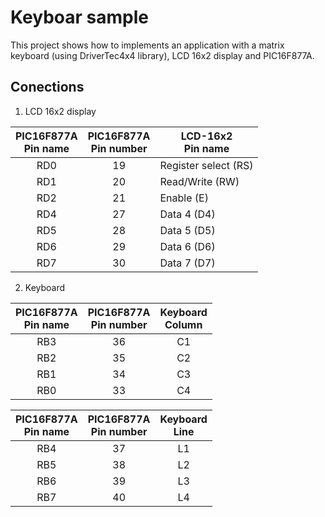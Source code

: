 Keyboar sample
================

This project shows how to implements an application with a matrix keyboard 
(using DriverTec4x4 library), LCD 16x2 display and PIC16F877A.

Conections
-----------------

1. LCD 16x2 display

| PIC16F877A<br>Pin name | PIC16F877A<br>Pin number | LCD-16x2<br>Pin name |
|:----------------------:|:------------------------:|----------------------|
|           RD0          |            19            | Register select (RS) |
|           RD1          |            20            | Read/Write (RW)      |
|           RD2          |            21            | Enable (E)           |
|           RD4          |            27            | Data 4 (D4)          |
|           RD5          |            28            | Data 5 (D5)          |
|           RD6          |            29            | Data 6 (D6)          |
|           RD7          |            30            | Data 7 (D7)          |

2. Keyboard

| PIC16F877A<br>Pin name | PIC16F877A<br>Pin number | Keyboard<br>Column |
|:----------------------:|:------------------------:|:------------------:|
|           RB3          |            36            |         C1         |
|           RB2          |            35            |         C2         |
|           RB1          |            34            |         C3         |
|           RB0          |            33            |         C4         |

| PIC16F877A<br>Pin name | PIC16F877A<br>Pin number | Keyboard<br>Line |
|:----------------------:|:------------------------:|:----------------:|
|           RB4          |            37            |        L1        |
|           RB5          |            38            |        L2        |
|           RB6          |            39            |        L3        |
|           RB7          |            40            |        L4        |

